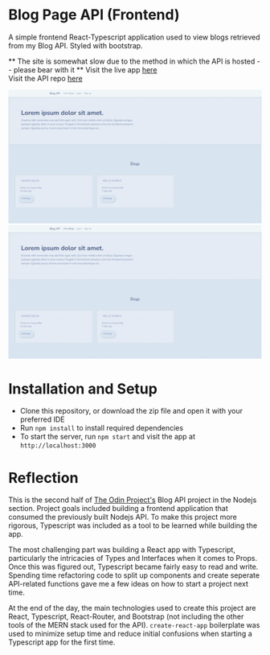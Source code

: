 # Blog Page API (Frontend)

A simple frontend React-Typescript application used to view blogs retrieved from my Blog API. Styled with bootstrap.

** The site is somewhat slow due to the method in which the API is hosted -- please bear with it **
Visit the live app [here](https://neptunerjo.github.io/blog-api-frontend)  
Visit the API repo [here](https://github.com/NeptuneRjo/blog-api)

![Creating and deleting a blog](createBlog.gif)
![Writing a new comment](newComment.gif)

# Installation and Setup

- Clone this repository, or download the zip file and open it with your preferred IDE
- Run `npm install` to install required dependencies
- To start the server, run `npm start` and visit the app at `http://localhost:3000`

# Reflection

This is the second half of [The Odin Project's](https://www.theodinproject.com/lessons/nodejs-blog-api) Blog API project in the Nodejs section.
Project goals included building a frontend application that consumed the previously built Nodejs API. To make this project more rigorous, Typescript was included
as a tool to be learned while building the app.

The most challenging part was building a React app with Typescript, particularly the intricacies of Types and Interfaces when it comes to Props. Once this was figured out, Typescript became fairly easy to read and write.
Spending time refactoring code to split up components and create seperate API-related functions gave me a few ideas on how to start a project next time.

At the end of the day, the main technologies used to create this project are React, Typescript, React-Router, and Bootstrap (not including the other tools of the MERN stack used for the API). `create-react-app` boilerplate was used to minimize setup time and reduce initial confusions when starting a Typescript app for the first time.
